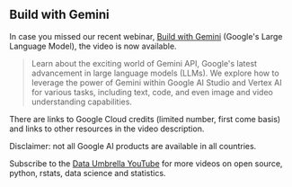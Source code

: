 ## Build with Gemini

In case you missed our recent webinar, [Build with Gemini](https://youtu.be/bNIyGH91q_8) (Google's Large Language Model), the video is now available.

>Learn about the exciting world of Gemini API, Google's latest advancement in large language models (LLMs). We explore how to leverage the power of Gemini within Google AI Studio and Vertex AI for various tasks, including text, code, and even image and video understanding capabilities.

There are links to Google Cloud credits (limited number, first come basis) and links to other resources in the video description. 

Disclaimer: not all Google AI products are available in all countries.

Subscribe to the [Data Umbrella YouTube](https://www.youtube.com/@DataUmbrella) for more videos on open source, python, rstats, data science and statistics.

